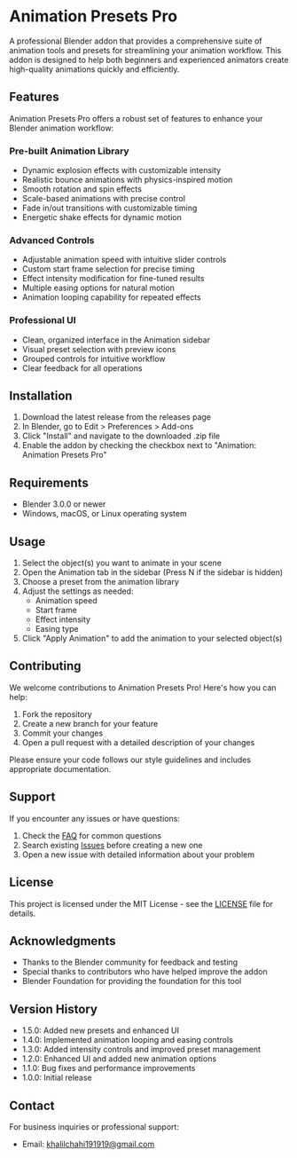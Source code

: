 # Animation Presets Pro

A professional Blender addon that provides a comprehensive suite of animation tools and presets for streamlining your animation workflow. This addon is designed to help both beginners and experienced animators create high-quality animations quickly and efficiently.

## Features

Animation Presets Pro offers a robust set of features to enhance your Blender animation workflow:

### Pre-built Animation Library
- Dynamic explosion effects with customizable intensity
- Realistic bounce animations with physics-inspired motion
- Smooth rotation and spin effects
- Scale-based animations with precise control
- Fade in/out transitions with customizable timing
- Energetic shake effects for dynamic motion

### Advanced Controls
- Adjustable animation speed with intuitive slider controls
- Custom start frame selection for precise timing
- Effect intensity modification for fine-tuned results
- Multiple easing options for natural motion
- Animation looping capability for repeated effects

### Professional UI
- Clean, organized interface in the Animation sidebar
- Visual preset selection with preview icons
- Grouped controls for intuitive workflow
- Clear feedback for all operations

## Installation

1. Download the latest release from the releases page
2. In Blender, go to Edit > Preferences > Add-ons
3. Click "Install" and navigate to the downloaded .zip file
4. Enable the addon by checking the checkbox next to "Animation: Animation Presets Pro"

## Requirements

- Blender 3.0.0 or newer
- Windows, macOS, or Linux operating system

## Usage

1. Select the object(s) you want to animate in your scene
2. Open the Animation tab in the sidebar (Press N if the sidebar is hidden)
3. Choose a preset from the animation library
4. Adjust the settings as needed:
   - Animation speed
   - Start frame
   - Effect intensity
   - Easing type
5. Click "Apply Animation" to add the animation to your selected object(s)

## Contributing

We welcome contributions to Animation Presets Pro! Here's how you can help:

1. Fork the repository
2. Create a new branch for your feature
3. Commit your changes
4. Open a pull request with a detailed description of your changes

Please ensure your code follows our style guidelines and includes appropriate documentation.

## Support

If you encounter any issues or have questions:

1. Check the [FAQ](FAQ.md) for common questions
2. Search existing [Issues](issues) before creating a new one
3. Open a new issue with detailed information about your problem

## License

This project is licensed under the MIT License - see the [LICENSE](LICENSE) file for details.

## Acknowledgments

- Thanks to the Blender community for feedback and testing
- Special thanks to contributors who have helped improve the addon
- Blender Foundation for providing the foundation for this tool

## Version History

- 1.5.0: Added new presets and enhanced UI
- 1.4.0: Implemented animation looping and easing controls
- 1.3.0: Added intensity controls and improved preset management
- 1.2.0: Enhanced UI and added new animation options
- 1.1.0: Bug fixes and performance improvements
- 1.0.0: Initial release

## Contact

For business inquiries or professional support:
- Email: khalilchahi191919@gmail.com

